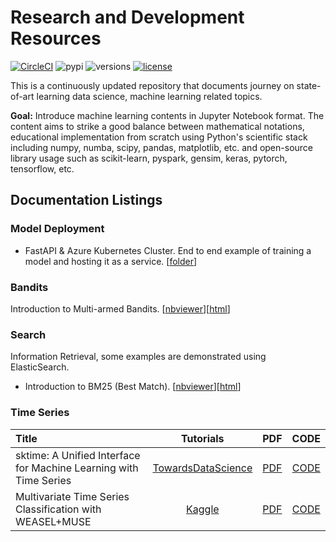 # Research and Development Resources

[![CircleCI](https://circleci.com/gh/google/pybadges.svg?style=svg)](https://circleci.com/gh/google/pybadges)
![pypi](https://img.shields.io/pypi/v/pybadges.svg)
![versions](https://img.shields.io/pypi/pyversions/pybadges.svg)
[![license](https://img.shields.io/github/license/mashape/apistatus.svg)](https://github.com/ethen8181/machine-learning/blob/master/LICENSE)

This is a continuously updated repository that documents journey on state-of-art learning data science, machine learning related topics.

**Goal:** Introduce machine learning contents in Jupyter Notebook format. The content aims to strike a good balance between mathematical notations, educational implementation from scratch using Python's scientific stack including numpy, numba, scipy, pandas, matplotlib, etc. and open-source library usage such as scikit-learn, pyspark, gensim, keras, pytorch, tensorflow, etc.


## Documentation Listings

### Model Deployment

- FastAPI & Azure Kubernetes Cluster. End to end example of training a model and hosting it as a service. [[folder](https://github.com/ACI-MIS-Team-AI/Research-and-Development-Resources/tree/master/model_deployment/fastapi_kubernetes)]

### Bandits

Introduction to Multi-armed Bandits. [[nbviewer](https://github.com/ACI-MIS-Team-AI/Research-and-Development-Resources/blob/master/bandits/multi_armed_bandits.ipynb)][[html](https://github.com/ACI-MIS-Team-AI/Research-and-Development-Resources/blob/master/bandits/multi_armed_bandits.html)]

### Search

Information Retrieval, some examples are demonstrated using ElasticSearch.

- Introduction to BM25 (Best Match). [[nbviewer](https://github.com/ACI-MIS-Team-AI/Research-and-Development-Resources/blob/master/search/bm25_intro.ipynb)][[html](https://github.com/ACI-MIS-Team-AI/Research-and-Development-Resources/blob/master/search/bm25_intro.html)]

### Time Series

| Title | Tutorials | PDF | CODE |
| :-----|:-----:|:---:|:----:|
| sktime: A Unified Interface for Machine Learning with Time Series | [TowardsDataScience](https://towardsdatascience.com/sktime-a-unified-python-library-for-time-series-machine-learning-3c103c139a55) | [PDF](https://arxiv.org/pdf/1909.07872v1.pdf) | [CODE](https://github.com/alan-turing-institute/sktime) |
| Multivariate Time Series Classification with WEASEL+MUSE | [Kaggle](https://www.kaggle.com/fk0728/weasel-muse-method-for-classifying-robot-readings) | [PDF](https://arxiv.org/pdf/1711.11343v4.pdf) | [CODE](https://github.com/patrickzib/SFA) |